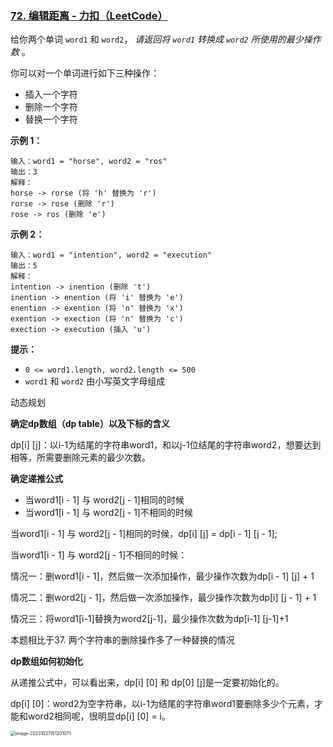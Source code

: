 ### [72. 编辑距离 - 力扣（LeetCode）](https://leetcode.cn/problems/edit-distance/submissions/477669680/)

给你两个单词 `word1` 和 `word2`， *请返回将 `word1` 转换成 `word2` 所使用的最少操作数* 。

你可以对一个单词进行如下三种操作：

- 插入一个字符
- 删除一个字符
- 替换一个字符

 

**示例 1：**

```
输入：word1 = "horse", word2 = "ros"
输出：3
解释：
horse -> rorse (将 'h' 替换为 'r')
rorse -> rose (删除 'r')
rose -> ros (删除 'e')
```

**示例 2：**

```
输入：word1 = "intention", word2 = "execution"
输出：5
解释：
intention -> inention (删除 't')
inention -> enention (将 'i' 替换为 'e')
enention -> exention (将 'n' 替换为 'x')
exention -> exection (将 'n' 替换为 'c')
exection -> execution (插入 'u')
```

 

**提示：**

- `0 <= word1.length, word2.length <= 500`
- `word1` 和 `word2` 由小写英文字母组成





动态规划

**确定dp数组（dp table）以及下标的含义**

dp[i] [j]：以i-1为结尾的字符串word1，和以j-1位结尾的字符串word2，想要达到相等，所需要删除元素的最少次数。



**确定递推公式**

- 当word1[i - 1] 与 word2[j - 1]相同的时候
- 当word1[i - 1] 与 word2[j - 1]不相同的时候

当word1[i - 1] 与 word2[j - 1]相同的时候，dp[i] [j] = dp[i - 1] [j - 1];

当word1[i - 1] 与 word2[j - 1]不相同的时候：

情况一：删word1[i - 1]，然后做一次添加操作，最少操作次数为dp[i - 1] [j] + 1

情况二：删word2[j - 1]，然后做一次添加操作，最少操作次数为dp[i] [j - 1] + 1

情况三：将word1[i-1]替换为word2[j-1]，最少操作次数为dp[i-1] [j-1]+1

本题相比于37. 两个字符串的删除操作多了一种替换的情况



**dp数组如何初始化**

从递推公式中，可以看出来，dp[i] [0] 和 dp[0] [j]是一定要初始化的。

dp[i] [0]：word2为空字符串，以i-1为结尾的字符串word1要删除多少个元素，才能和word2相同呢，很明显dp[i] [0] = i。

<img src="https://palepics.oss-cn-guangzhou.aliyuncs.com/img/image-20231027151201071.png" alt="image-20231027151201071" style="zoom:50%;" />